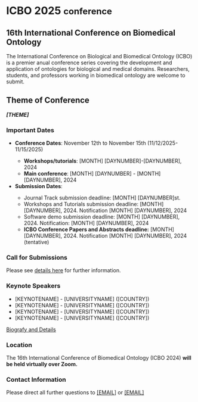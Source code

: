 <br>
<h1> ICBO 2025 <small>conference</small></h1>

## 16th International Conference on Biomedical Ontology 

The International Conference on Biological and Biomedical Ontology (ICBO) is a premier anual conference series covering the development and application of ontologies for biological and medical domains. Researchers, students, and professors working in biomedical ontology are welcome to submit. 

## Theme of Conference 

<i> <b> [THEME] </b> </i>

### Important Dates 

  <ul>
    <li><b>Conference Dates</b>: November 12th to November 15th (11/12/2025-11/15/2025)</li>  
    <ul>
        <li><b>Workshops/tutorials</b>: [MONTH] [DAYNUMBER]-[DAYNUMBER], 2024</li>
        <li><b>Main conference</b>: [MONTH] [DAYNUMBER] - [MONTH] [DAYNUMBER], 2024</li>
    </ul>
    <li><b>Submission Dates</b>:</li> 
    <ul>
        <li>Journal Track submission deadline: [MONTH] [DAYNUMBER]st.</li>
        <li>Workshops and Tutorials submission deadline: [MONTH] [DAYNUMBER], 2024. Notification [MONTH] [DAYNUMBER], 2024</li>
        <li>Software demo submission deadline: [MONTH] [DAYNUMBER], 2024. Notification: [MONTH] [DAYNUMBER], 2024</li>
        <li> <b>ICBO Conference Papers and Abstracts deadline:</b> [MONTH] [DAYNUMBER], 2024. Notification [MONTH] [DAYNUMBER], 2024 (tentative)</li>
    </ul>
  </ul>

### Call for Submissions 

Please see [details here](call.md) for further information.

### Keynote Speakers

<ul>
    <li>[KEYNOTENAME] - [UNIVERSITYNAME] ([COUNTRY]) </li>
    <li>[KEYNOTENAME] - [UNIVERSITYNAME] ([COUNTRY]) </li>
    <li>[KEYNOTENAME] - [UNIVERSITYNAME] ([COUNTRY]) </li>
    <li>[KEYNOTENAME] - [UNIVERSITYNAME] ([COUNTRY]) </li>
</ul>

[Biografy and Details](keynotes.md)

### Location

The 16th International Conference of Biomedical Ontology (ICBO 2024) <b>will be held virtually over Zoom.</b> 

### Contact Information 

Please direct all further questions to <a href="mailto:[EMAIL]?subject=Conference-Information">[EMAIL]</a> or <a href="mailto:[EMAIL]?subject=Conference-Information">[EMAIL]</a> 


